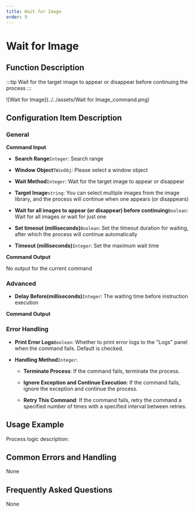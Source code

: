 ```yaml
---
title: Wait for Image
order: 9
---
```


# Wait for Image

## Function Description

:::tip 
Wait for the target image to appear or disappear before continuing the process
:::

![Wait for Image](../../assets/Wait for Image_command.png)

## Configuration Item Description

### General

**Command Input**

- **Search Range**`Integer`: Search range

- **Window Object**`TWinObj`: Please select a window object

- **Wait Method**`Integer`: Wait for the target image to appear or disappear

- **Target Image**`string`: You can select multiple images from the image library, and the process will continue when one appears (or disappears)

- **Wait for all images to appear (or disappear) before continuing**`Boolean`: Wait for all images or wait for just one

- **Set timeout (milliseconds)**`Boolean`: Set the timeout duration for waiting, after which the process will continue automatically

- **Timeout (milliseconds)**`Integer`: Set the maximum wait time


**Command Output**

No output for the current command

### Advanced

- **Delay Before(milliseconds)**`Integer`: The waiting time before instruction execution


**Command Output**

### Error Handling

- **Print Error Logs**`Boolean`: Whether to print error logs to the "Logs" panel when the command fails. Default is checked. 

- **Handling Method**`Integer`:

    - **Terminate Process**: If the command fails, terminate the process.

    - **Ignore Exception and Continue Execution**: If the command fails, ignore the exception and continue the process.

    - **Retry This Command**: If the command fails, retry the command a specified number of times with a specified interval between retries.

## Usage Example

Process logic description:

## Common Errors and Handling

None

## Frequently Asked Questions

None

